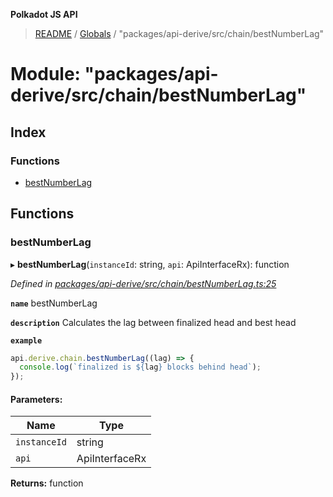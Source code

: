 **Polkadot JS API**

> [README](../README.md) / [Globals](../globals.md) / "packages/api-derive/src/chain/bestNumberLag"

# Module: "packages/api-derive/src/chain/bestNumberLag"

## Index

### Functions

* [bestNumberLag](_packages_api_derive_src_chain_bestnumberlag_.md#bestnumberlag)

## Functions

### bestNumberLag

▸ **bestNumberLag**(`instanceId`: string, `api`: ApiInterfaceRx): function

*Defined in [packages/api-derive/src/chain/bestNumberLag.ts:25](https://github.com/polkadot-js/api/blob/5ce3524cc/packages/api-derive/src/chain/bestNumberLag.ts#L25)*

**`name`** bestNumberLag

**`description`** Calculates the lag between finalized head and best head

**`example`** 
<BR>

```javascript
api.derive.chain.bestNumberLag((lag) => {
  console.log(`finalized is ${lag} blocks behind head`);
});
```

#### Parameters:

Name | Type |
------ | ------ |
`instanceId` | string |
`api` | ApiInterfaceRx |

**Returns:** function
